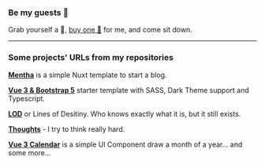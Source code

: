 ### Be my guests :wave:

Grab yourself a :beer:, [buy one :beer:](https://www.paypal.com/donate/?hosted_button_id=RCUKNHLL35ZZS) for me, and come sit down.

---

### Some projects' URLs from my repositories

[**Mentha**](https://mentha.bizarre.how/) is a simple Nuxt template to start a blog.

[**Vue 3 & Bootstrap 5**](https://bizarre.how/vue-bootstrap/) starter template with SASS, Dark Theme support and Typescript.

[**LOD**](https://bizarre.how/lod/) or Lines of Desitiny. Who knows exactly what it is, but it still exists.

[**Thoughts**](https://thoughts.bizarre.how/) - I try to think really hard.

[**Vue 3 Calendar**](https://bizarre.how/calendar/) is a simple UI Component draw a month of a year... and some more...
